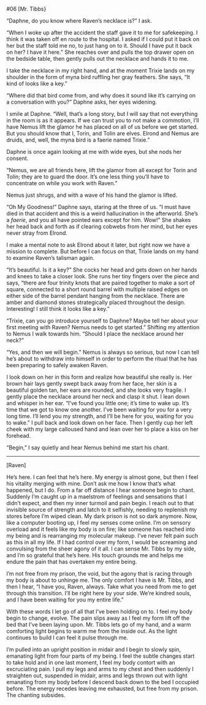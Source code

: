 #06 [Mr. Tibbs}

“Daphne, do you know where Raven’s necklace is?” I ask.

“When I woke up after the accident the staff gave it to me for safekeeping. I think it was taken off en route to the hospital. I asked if I could put it back on her but the staff told me no, to just hang on to it. Should I have put it back on her? I have it here.” She reaches over and pulls the top drawer open on the bedside table, then gently pulls out the necklace and hands it to me.

I take the necklace in my right hand, and at the moment Trixie lands on my shoulder in the form of myna bird ruffling her gray feathers. She says, “It kind of looks like a key.”

“Where did that bird come from, and why does it sound like it’s carrying on a conversation with you?” Daphne asks, her eyes widening.

I smile at Daphne. “Well, that’s a long story, but I will say that not everything in the room is as it appears. If we can trust you to not make a commotion, I’ll have Nemus lift the glamor he has placed on all of us before we get started. But you should know that I, Torin, and Tolin are elves. Elrond and Nemus are druids, and, well, the myna bird is a faerie named Trixie.”

Daphne is once again looking at me with wide eyes, but she nods her consent.

“Nemus, we are all friends here, lift the glamor from all except for Torin and Tolin; they are to guard the door. It’s one less thing you’ll have to concentrate on while you work with Raven.”

Nemus just shrugs, and with a wave of his hand the glamor is lifted.

“Oh My Goodness!” Daphne says, staring at the three of us. “I must have died in that accident and this is a weird hallucination in the afterworld. She’s a *faerie*, and you all have pointed ears except for him. Wow!” She shakes her head back and forth as if clearing cobwebs from her mind, but her eyes never stray from Elrond.

I make a mental note to ask Elrond about it later, but right now we have a mission to complete. But before I can focus on that, Trixie lands on my hand to examine Raven’s talisman again.

“It’s beautiful. Is it a key?” She cocks her head and gets down on her hands and knees to take a closer look. She runs her tiny fingers over the piece and says, “there are four trinity knots that are paired together to make a sort of square, connected to a short round barrel with multiple raised edges on either side of the barrel pendant hanging from the necklace. There are amber and diamond stones strategically placed throughout the design. Interesting! I still think it looks like a key.”

“Trixie, can you go introduce yourself to Daphne? Maybe tell her about your first meeting with Raven? Nemus needs to get started.” Shifting my attention to Nemus I walk towards him. “Should I place the necklace around her neck?”

“Yes, and then we will begin.” Nemus is always so serious, but now I can tell he’s about to withdraw into himself in order to perform the ritual that he has been preparing to safely awaken Raven.

I look down on her in this form and realize how beautiful she really is. Her brown hair lays gently swept back away from her face, her skin is a beautiful golden tan, her ears are rounded, and she looks very fragile. I gently place the necklace around her neck and clasp it shut. I lean down and whisper in her ear. “I’ve found you little one; it’s time to wake up. It’s time that we got to know one another. I’ve been waiting for you for a very long time. I’ll lend you my strength, and I’ll be here for you, waiting for you to wake.” I pull back and look down on her face. Then I gently cup her left cheek with my large calloused hand and lean over her to place a kiss on her forehead.

“Begin,” I say quietly and hear Nemus behind me start his chant.

---

[Raven]

He’s here. I can feel that he’s here. My energy is almost gone, but then I feel his vitality merging with mine. Don’t ask me how I know that’s what happened, but I do. From a far off distance I hear someone begin to chant. Suddenly I’m caught up in a maelstrom of feelings and sensations that I didn’t expect, and then my inner turmoil and pain begin. I reach out to that invisible source of strength and latch to it selfishly, needing to replenish my stores before I’m wiped clean. My dark prison is not so dark anymore. Now, like a computer booting up, I feel my senses come online. I’m on sensory overload and it feels like my body is on fire; like someone has reached into my being and is rearranging my molecular makeup. I’ve never felt pain such as this in all my life. If I had control over my form, I would be screaming and convulsing from the sheer agony of it all. I can sense Mr. Tibbs by my side, and I’m so grateful that he’s here. His touch grounds me and helps me endure the pain that has overtaken my entire being.

I’m not free from my prison, the void, but the agony that is racing through my body is about to unhinge me. The only comfort I have is Mr. Tibbs, and then I hear, “I have you, Raven, always. Take what you need from me to get through this transition. I’ll be right here by your side. We’re kindred souls, and I have been waiting for you my entire life.”

With these words I let go of all that I’ve been holding on to. I feel my body begin to change, evolve. The pain slips away as I feel my form lift off the bed that I’ve been laying upon. Mr. Tibbs lets go of my hand, and a warm comforting light begins to warm me from the inside out. As the light continues to build I can feel it pulse through me.

I’m pulled into an upright position in midair and I begin to slowly spin, emanating light from four parts of my being. I feel the subtle changes start to take hold and in one last moment, I feel my body contort with an excruciating pain. I pull my legs and arms to my chest and then suddenly I straighten out, suspended in midair, arms and legs thrown out with light emanating from my body before I descend back down to the bed I occupied before. The energy recedes leaving me exhausted, but free from my prison. The chanting subsides.

